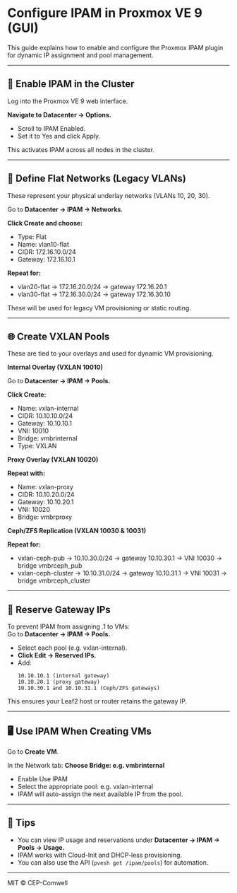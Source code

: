 # Configure IPAM in Proxmox VE 9 (GUI)

This guide explains how to enable and configure the Proxmox IPAM plugin for dynamic IP assignment and pool management.

---

## 🧭 Enable IPAM in the Cluster

Log into the Proxmox VE 9 web interface.

**Navigate to Datacenter → Options.**

- Scroll to IPAM Enabled.
- Set it to Yes and click Apply.

This activates IPAM across all nodes in the cluster.

---

## 🧱 Define Flat Networks (Legacy VLANs)

These represent your physical underlay networks (VLANs 10, 20, 30).

Go to **Datacenter → IPAM → Networks**.

**Click Create and choose:**
- Type: Flat
- Name: vlan10-flat
- CIDR: 172.16.10.0/24
- Gateway: 172.16.10.1

**Repeat for:**

- vlan20-flat → 172.16.20.0/24 → gateway 172.16.20.1
- vlan30-flat → 172.16.30.0/24 → gateway 172.16.30.10

These will be used for legacy VM provisioning or static routing.

---

## 🌐 Create VXLAN Pools

These are tied to your overlays and used for dynamic VM provisioning.

**Internal Overlay (VXLAN 10010)**

Go to **Datacenter → IPAM → Pools.**

**Click Create:**

- Name: vxlan-internal
- CIDR: 10.10.10.0/24
- Gateway: 10.10.10.1
- VNI: 10010
- Bridge: vmbrinternal
- Type: VXLAN

**Proxy Overlay (VXLAN 10020)**

**Repeat with:**

- Name: vxlan-proxy
- CIDR: 10.10.20.0/24
- Gateway: 10.10.20.1
- VNI: 10020
- Bridge: vmbrproxy

**Ceph/ZFS Replication (VXLAN 10030 & 10031)**

**Repeat for:**

- vxlan-ceph-pub → 10.10.30.0/24 → gateway 10.10.30.1 → VNI 10030 → bridge vmbrceph_pub
- vxlan-ceph-cluster → 10.10.31.0/24 → gateway 10.10.31.1 → VNI 10031 → bridge vmbrceph_cluster

---

## 📌 Reserve Gateway IPs

To prevent IPAM from assigning .1 to VMs:  
Go to **Datacenter → IPAM → Pools.**

- Select each pool (e.g. vxlan-internal).
- **Click Edit → Reserved IPs.**
- Add:
  ```
  10.10.10.1 (internal gateway)
  10.10.20.1 (proxy gateway)
  10.10.30.1 and 10.10.31.1 (Ceph/ZFS gateways)
  ```
This ensures your Leaf2 host or router retains the gateway IP.

---

## 🖥️ Use IPAM When Creating VMs

Go to **Create VM**.

In the Network tab: **Choose Bridge: e.g. vmbrinternal**

- Enable Use IPAM
- Select the appropriate pool: e.g. vxlan-internal
- IPAM will auto-assign the next available IP from the pool.

---

## 🧠 Tips

- You can view IP usage and reservations under **Datacenter → IPAM → Pools → Usage.**
- IPAM works with Cloud-Init and DHCP-less provisioning.
- You can also use the API (`pvesh get /ipam/pools`) for automation.

---

MIT © CEP-Comwell